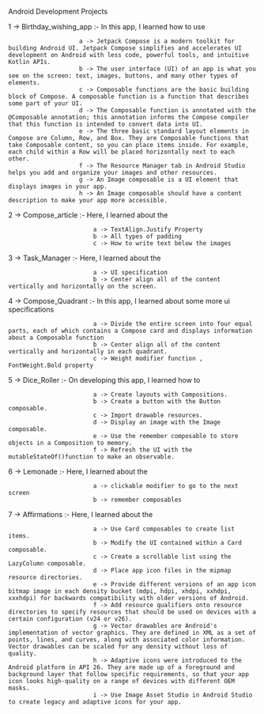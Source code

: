 Android Development Projects

1 -> Birthday_wishing_app :- In this app, I learned how to use 
                            
                        a -> Jetpack Compose is a modern toolkit for building Android UI. Jetpack Compose simplifies and accelerates UI development on Android with less code, powerful tools, and intuitive Kotlin APIs.
                        b -> The user interface (UI) of an app is what you see on the screen: text, images, buttons, and many other types of elements.
                        c -> Composable functions are the basic building block of Compose. A composable function is a function that describes some part of your UI.
                        d -> The Composable function is annotated with the @Composable annotation; this annotation informs the Compose compiler that this function is intended to convert data into UI.
                        e -> The three basic standard layout elements in Compose are Column, Row, and Box. They are Composable functions that take Composable content, so you can place items inside. For example, each child within a Row will be placed horizontally next to each other.
                        f -> The Resource Manager tab in Android Studio helps you add and organize your images and other resources.
                        g -> An Image composable is a UI element that displays images in your app.
                        h -> An Image composable should have a content description to make your app more accessible.

2 -> Compose_article :- Here, I learned about the

                            a -> TextAlign.Justify Property
                            b -> All types of padding 
                            c -> How to write text below the images 

3 -> Task_Manager :- Here, I learned about the 
                            
                            a -> UI specification
                            b -> Center align all of the content vertically and horizontally on the screen.

4 -> Compose_Quadrant :- In this app, I learned about some more ui specifications

                            a -> Divide the entire screen into four equal parts, each of which contains a Compose card and displays information about a Composable function
                            b -> Center align all of the content vertically and horizontally in each quadrant.
                            c -> Weight modifier function , FontWeight.Bold property

5 -> Dice_Roller :- On developing this app, I learned how to 

                            a -> Create layouts with Compositions.
                            b -> Create a button with the Button composable.
                            c -> Import drawable resources.
                            d -> Display an image with the Image composable.
                            e -> Use the remember composable to store objects in a Composition to memory.
                            f -> Refresh the UI with the mutableStateOf()function to make an observable.

6 -> Lemonade :- Here, I learned about the 

                            a -> clickable modifier to go to the next screen
                            b -> remember composables

7 -> Affirmations :- Here, I learned about the 

                            a -> Use Card composables to create list items.
                            b -> Modify the UI contained within a Card composable.
                            c -> Create a scrollable list using the LazyColumn composable.
                            d -> Place app icon files in the mipmap resource directories.
                            e -> Provide different versions of an app icon bitmap image in each density bucket (mdpi, hdpi, xhdpi, xxhdpi, xxxhdpi) for backwards compatibility with older versions of Android.
                            f -> Add resource qualifiers onto resource directories to specify resources that should be used on devices with a certain configuration (v24 or v26).
                            g -> Vector drawables are Android's implementation of vector graphics. They are defined in XML as a set of points, lines, and curves, along with associated color information. Vector drawables can be scaled for any density without loss of quality.
                            h -> Adaptive icons were introduced to the Android platform in API 26. They are made up of a foreground and background layer that follow specific requirements, so that your app icon looks high-quality on a range of devices with different OEM masks.
                            i -> Use Image Asset Studio in Android Studio to create legacy and adaptive icons for your app.
